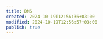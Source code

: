 ```yaml
---
title: DNS
created: 2024-10-19T12:56:36+03:00
modified: 2024-10-19T12:56:57+03:00
publish: true
---
```


